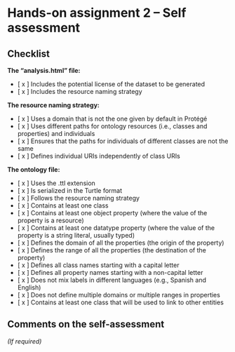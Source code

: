 # Hands-on assignment 2 – Self assessment

## Checklist

**The “analysis.html” file:**

- [ x ] Includes the potential license of the dataset to be generated
- [ x ] Includes the resource naming strategy

**The resource naming strategy:**

- [ x ] Uses a domain that is not the one given by default in Protégé
- [ x ] Uses different paths for ontology resources (i.e., classes and properties) and individuals
- [ x ] Ensures that the paths for individuals of different classes are not the same
- [ x ] Defines individual URIs independently of class URIs

**The ontology file:**

- [ x ] Uses the .ttl extension
- [ x ] Is serialized in the Turtle format
- [ x ] Follows the resource naming strategy
- [ x ] Contains at least one class
- [ x ] Contains at least one object property (where the value of the property is a resource)
- [ x ] Contains at least one datatype property (where the value of the property is a string literal, usually typed)
- [ x ] Defines the domain of all the properties (the origin of the property)
- [ x ] Defines the range of all the properties (the destination of the property)
- [ x ] Defines all class names starting with a capital letter
- [ x ] Defines all property names starting with a non-capital letter
- [ x ] Does not mix labels in different languages (e.g., Spanish and English)
- [ x ] Does not define multiple domains or multiple ranges in properties
- [ x ] Contains at least one class that will be used to link to other entities

## Comments on the self-assessment
_(If required)_
